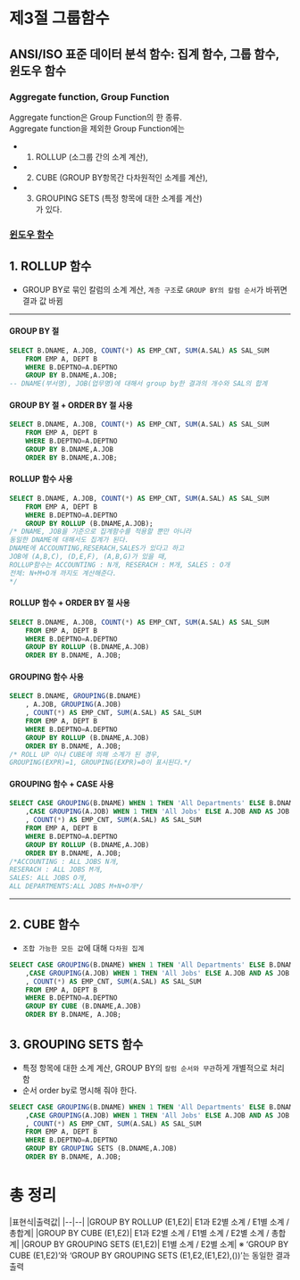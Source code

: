 # 제3절 그룹함수
## ANSI/ISO 표준 데이터 분석 함수: 집계 함수, 그룹 함수, 윈도우 함수
### Aggregate function, Group Function
Aggregate function은 Group Function의 한 종류.  
Aggregate function을 제외한 Group Function에는     
* 1. ROLLUP (소그룹 간의 소계 계산),   
* 2. CUBE (GROUP BY항목간 다차원적인 소계를 계산),   
* 3. GROUPING SETS (특정 항목에 대한 소계를 계산)  
가 있다.
### [윈도우 함수](https://github.com/SSU-PaceMaker/SQLD/blob/master/Chapter/2-2/2-2-4.md)

## 1. ROLLUP 함수
- GROUP BY로 묶인 칼럼의 소계 계산, 
`계층 구조`로 `GROUP BY의 칼럼 순서`가 바뀌면 결과 값 바뀜

--------------------------------------------------------------------
#### GROUP BY 절 
```sql
SELECT B.DNAME, A.JOB, COUNT(*) AS EMP_CNT, SUM(A.SAL) AS SAL_SUM
    FROM EMP A, DEPT B
    WHERE B.DEPTNO=A.DEPTNO
    GROUP BY B.DNAME,A.JOB;
-- DNAME(부서명), JOB(업무명)에 대해서 group by한 결과의 개수와 SAL의 합계
```

#### GROUP BY 절 + ORDER BY 절 사용
```sql
SELECT B.DNAME, A.JOB, COUNT(*) AS EMP_CNT, SUM(A.SAL) AS SAL_SUM
    FROM EMP A, DEPT B
    WHERE B.DEPTNO=A.DEPTNO
    GROUP BY B.DNAME,A.JOB
    ORDER BY B.DNAME,A.JOB;
```

#### ROLLUP 함수 사용
```sql
SELECT B.DNAME, A.JOB, COUNT(*) AS EMP_CNT, SUM(A.SAL) AS SAL_SUM
    FROM EMP A, DEPT B
    WHERE B.DEPTNO=A.DEPTNO
    GROUP BY ROLLUP (B.DNAME,A.JOB);
/* DNAME, JOB을 기준으로 집계함수를 적용할 뿐만 아니라 
동일한 DNAME에 대해서도 집계가 된다.
DNAME에 ACCOUNTING,RESERACH,SALES가 있다고 하고
JOB에 (A,B,C), (D,E,F), (A,B,G)가 있을 때, 
ROLLUP함수는 ACCOUNTING : N개, RESERACH : M개, SALES : O개 
전체: N+M+O개 까지도 계산해준다.
*/
```
#### ROLLUP 함수 + ORDER BY 절 사용
```sql
SELECT B.DNAME, A.JOB, COUNT(*) AS EMP_CNT, SUM(A.SAL) AS SAL_SUM
    FROM EMP A, DEPT B
    WHERE B.DEPTNO=A.DEPTNO
    GROUP BY ROLLUP (B.DNAME,A.JOB)
    ORDER BY B.DNAME, A.JOB;
```
#### GROUPING 함수 사용
```sql
SELECT B.DNAME, GROUPING(B.DNAME)
    , A.JOB, GROUPING(A.JOB)
    , COUNT(*) AS EMP_CNT, SUM(A.SAL) AS SAL_SUM
    FROM EMP A, DEPT B
    WHERE B.DEPTNO=A.DEPTNO
    GROUP BY ROLLUP (B.DNAME,A.JOB)
    ORDER BY B.DNAME, A.JOB;
/* ROLL UP 이나 CUBE에 의해 소계가 된 경우,
GROUPING(EXPR)=1, GROUPING(EXPR)=0이 표시된다.*/
```
#### GROUPING 함수 + CASE 사용  
```sql
SELECT CASE GROUPING(B.DNAME) WHEN 1 THEN 'All Departments' ELSE B.DNAME AND AS DNAME
    ,CASE GROUPING(A.JOB) WHEN 1 THEN 'All Jobs' ELSE A.JOB AND AS JOB
    , COUNT(*) AS EMP_CNT, SUM(A.SAL) AS SAL_SUM
    FROM EMP A, DEPT B
    WHERE B.DEPTNO=A.DEPTNO
    GROUP BY ROLLUP (B.DNAME,A.JOB)
    ORDER BY B.DNAME, A.JOB;
/*ACCOUNTING : ALL JOBS N개, 
RESERACH : ALL JOBS M개, 
SALES: ALL JOBS O개, 
ALL DEPARTMENTS:ALL JOBS M+N+O개*/
```
--------------------------------------------------------------------

## 2. CUBE 함수
- `조합 가능한 모든 값`에 대해 `다차원 집계`  
```sql
SELECT CASE GROUPING(B.DNAME) WHEN 1 THEN 'All Departments' ELSE B.DNAME AND AS DNAME
    ,CASE GROUPING(A.JOB) WHEN 1 THEN 'All Jobs' ELSE A.JOB AND AS JOB
    , COUNT(*) AS EMP_CNT, SUM(A.SAL) AS SAL_SUM
    FROM EMP A, DEPT B
    WHERE B.DEPTNO=A.DEPTNO
    GROUP BY CUBE (B.DNAME,A.JOB)
    ORDER BY B.DNAME, A.JOB;
```

## 3. GROUPING SETS 함수
- 특정 항목에 대한 소계 계산, GROUP BY의 `칼럼 순서와 무관`하게 개별적으로 처리함  
- 순서 order by로 명시해 줘야 한다.  
```sql
SELECT CASE GROUPING(B.DNAME) WHEN 1 THEN 'All Departments' ELSE B.DNAME AND AS DNAME
    ,CASE GROUPING(A.JOB) WHEN 1 THEN 'All Jobs' ELSE A.JOB AND AS JOB
    , COUNT(*) AS EMP_CNT, SUM(A.SAL) AS SAL_SUM
    FROM EMP A, DEPT B
    WHERE B.DEPTNO=A.DEPTNO
    GROUP BY GROUPING SETS (B.DNAME,A.JOB)
    ORDER BY B.DNAME, A.JOB;
```

# 총 정리
|표현식|출력값|
|*--*|*--*|
|GROUP BY ROLLUP (E1,E2)|	E1과 E2별 소계 / E1별 소계 / 총합계|
|GROUP BY CUBE (E1,E2)|	E1과 E2별 소계 / E1별 소계 / E2별 소계 / 총합계|
|GROUP BY GROUPING SETS (E1,E2)|	E1별 소계 / E2별 소계|
※ ‘GROUP BY CUBE (E1,E2)’와 ‘GROUP BY GROUPING SETS (E1,E2,(E1,E2),())’는 동일한 결과 출력
